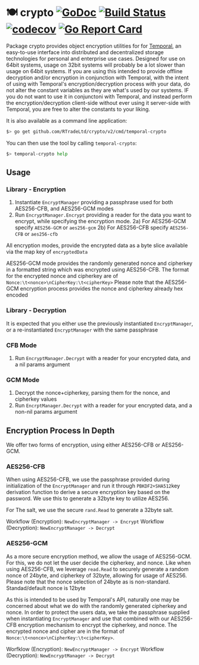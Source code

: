 # 🍽 crypto [![GoDoc](https://godoc.org/github.com/RTradeLtd/crypto?status.svg)](https://godoc.org/github.com/RTradeLtd/crypto) [![Build Status](https://travis-ci.com/RTradeLtd/crypto.svg?branch=master)](https://travis-ci.com/RTradeLtd/crypto) [![codecov](https://codecov.io/gh/RTradeLtd/crypto/branch/master/graph/badge.svg)](https://codecov.io/gh/RTradeLtd/crypto) [![Go Report Card](https://goreportcard.com/badge/github.com/RTradeLtd/crypto)](https://goreportcard.com/report/github.com/RTradeLtd/crypto)

Package crypto provides object encryption utilities for for [Temporal](https://github.com/RTradeLtd/Temporal), an easy-to-use interface into distributed and decentralized storage technologies for personal and enterprise use cases. Designed for use on 64bit systems, usage on 32bit systems will probably be a lot slower than usage on 64bit systems. If you are using this intended to provide offline decryption and/or encryption in conjunction with Temporal, with the intent of using with Temporal's encryption/decryption process with your data, do not alter the constant variables as they are what's used by our systems. IF you do not want to use it in conjunctoni with Temporal, and instead perform the encryption/decryption client-side without ever using it server-side with Temporal, you are free to alter the constants to your liking.

It is also available as a command line application:

```sh
$> go get github.com/RTradeLtd/crypto/v2/cmd/temporal-crypto
```

You can then use the tool by calling `temporal-crypto`:

```sh
$> temporal-crypto help
```

## Usage

### Library - Encryption

1) Instantiate `EncryptManager` providing a passphrase used for both AES256-CFB, and AES256-GCM modes
2) Run `EncryptManager.Encrypt` providing a reader for the data you want to encrypt, while specifying the encryption mode.
    2a) For AES256-GCM specify `AES256-GCM` or `aes256-gcm`
    2b) For AES256-CFB specify `AES256-CFB` or `aes256-cfb`

All encryption modes, provide the encrypted data as a byte slice available via the map key of `encryptedData`

AES256-GCM mode provides the randomly generated nonce and cipherkey in a formatted string which was encrypted using AES256-CFB.
The format for the encrypted nonce and cipherkey are of `Nonce:\t<nonce>\nCipherKey:\t<cipherKey>`
Please note that the AES256-GCM encryption process provides the nonce and cipherkey already hex encoded

### Library - Decryption

It is expected that you either use the previously instantiated `EncryptManager`, or a re-instantiated `EncryptManager` with the same passphrase

### CFB Mode

1) Run `EncryptManager.Decrypt` with a reader for your encrypted data, and a nil params argument

### GCM Mode

1) Decrypt the nonce+cipherkey, parsing them for the nonce, and cipherkey values
2) Run `EncrptManager.Decrypt` with a reader for your encrypted data, and a non-nil params argument

## Encryption Process In Depth

We offer two forms of encryption, using either AES256-CFB or AES256-GCM.

### AES256-CFB

When using AES256-CFB, we use the passphrase provided during initialization of the `EncryptManager` and run it through `PBKDF2+SHA512`key derivation function to derive a secure encryption key based on the password. We use this to generate a 32byte key to utilize AES256.

For The salt, we use the secure `rand.Read` to generate a 32byte salt.

Workflow (Encryption): `NewEncryptManager -> Encrypt`
Workflow (Decryption): `NewEncryptManager -> Decrypt`

### AES256-GCM

As a more secure encryption method, we allow the usage of AES256-GCM. For this, we do not let the user decide the cipherkey, and nonce. Like when using AES256-CFB, we leverage `read.Read` to securely generate a random nonce of 24byte, and cipherkey of 32byte, allowing for usage of AES256. Please note that the nonce selection of 24byte as is non-standard. Standad/default nonce is 12byte

As this is intended to be used by Temporal's API, naturally one may be concerned about what we do with the randomly generated cipherkey and nonce. In order to protect the users data, we take the passphrase supplied when instantiating `EncryptManager` and use that combined with our AES256-CFB encryption mechanism to encrypt the cipherkey, and nonce. The encrypted nonce and cipher are in the format of `Nonce:\t<nonce>\nCipherKey:\t<cipherKey>`.

Worfklow (Encryption): `NewEncryptManager -> Encrypt`
Workflow (Decryption): `NewEncryptManager -> Decrypt`
